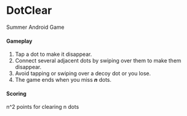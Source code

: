 DotClear
========

Summer Android Game


#### Gameplay ####
1. Tap a dot to make it disappear.
2. Connect several adjacent dots by swiping over them to make them disappear.
3. Avoid tapping or swiping over a decoy dot or you lose.
4. The game ends when you miss ***n*** dots.


#### Scoring ####
n^2 points for clearing n dots
